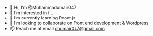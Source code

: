 - 👋 Hi, I’m @Muhammadumair047
- 👀 I’m interested in f...
- 🌱 I’m currently learning React.js
- 💞️ I’m looking to collaborate on Front end development & Wordpress
- 📫 Reach me at email chumair047@gmail.com

<!---
Muhammadumair047/Muhammadumair047 is a ✨ special ✨ repository because its `README.md` (this file) appears on your GitHub profile.
You can click the Preview link to take a look at your changes.
--->
